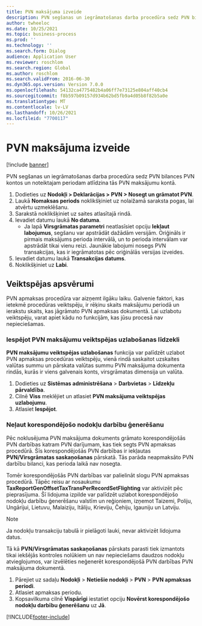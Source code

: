 ```yaml
---
title: PVN maksājuma izveide
description: PVN segšanas un iegrāmatošanas darba procedūra sedz PVN bilances PVN kontos un noteiktajam periodam atlīdzina tās PVN maksājumu kontā.
author: twheeloc
ms.date: 10/25/2021
ms.topic: business-process
ms.prod: ''
ms.technology: ''
ms.search.form: Dialog
audience: Application User
ms.reviewer: roschlom
ms.search.region: Global
ms.author: roschlom
ms.search.validFrom: 2016-06-30
ms.dyn365.ops.version: Version 7.0.0
ms.openlocfilehash: 54132ca4775482b4a06ff7e73125e804aff40cb4
ms.sourcegitcommit: f8b597b09157d934b62bd5fb9a4d05b8f82b5a0e
ms.translationtype: MT
ms.contentlocale: lv-LV
ms.lasthandoff: 10/26/2021
ms.locfileid: "7700117"
---
```

# <a name="create-a-sales-tax-payment"></a>PVN maksājuma izveide

[!include [banner](../../includes/banner.md)]

PVN segšanas un iegrāmatošanas darba procedūra sedz PVN bilances PVN kontos un noteiktajam periodam atlīdzina tās PVN maksājumu kontā.

1. Dodieties uz **Nodokļi > Deklarācijas > PVN > Nosegt un grāmatot PVN**.
2. Laukā **Nomaksas periods** noklikšķiniet uz nolaižamā saraksta pogas, lai atvērtu uzmeklēšanu.
3. Sarakstā noklikšķiniet uz saites atlasītajā rindā.
4. Ievadiet datumu laukā **No datuma**.
    - Ja lapā **Virsgrāmatas parametri** neatlasīsiet opciju **Iekļaut labojumus**, segšanu var apstrādāt dažādām versijām. Oriģināls ir pirmais maksājums perioda intervālā, un to perioda intervālam var apstrādāt tikai vienu reizi. Jaunākie labojumi nosegs PVN transakcijas, kas ir iegrāmatotas pēc oriģinālās versijas izveides.
5. Ievadiet datumu laukā **Transakcijas datums**.
6. Noklikšķiniet uz **Labi**.

## <a name="performance-consideration"></a>Veiktspējas apsvērumi

PVN apmaksas procedūra var aizņemt ilgāku laiku. Galvenie faktori, kas ietekmē procedūras veiktspēju, ir rēķinu skaits maksājumu periodā un ierakstu skaits, kas jāgrāmato PVN apmaksas dokumentā. Lai uzlabotu veiktspēju, varat apiet kādu no funkcijām, kas jūsu procesā nav nepieciešamas.

### <a name="enable-the-sales-tax-payment-performance-improvement-feature"></a>Iespējot PVN maksājumu veiktspējas uzlabošanas līdzekli

**PVN maksājumu veiktspējas uzlabošanas** funkcija var palīdzēt uzlabot PVN apmaksas procedūras veiktspēju, vienā rindā saskaitot uzskaites valūtas summu un pārskata valūtas summu PVN maksājuma dokumenta rindās, kurās ir viens galvenais konts, virsgrāmatas dimensija un valūta.

1. Dodieties uz **Sistēmas administrēšana** \> **Darbvietas** \> **Līdzekļu pārvaldība**.
2. Cilnē **Viss** meklējiet un atlasiet **PVN maksājuma veiktspējas uzlabojumu**.
3. Atlasiet **Iespējot**.

### <a name="prevent-generation-of-offset-tax-transactions"></a>Neļaut korespondējošo nodokļu darbību ģenerēšanu

Pēc noklusējuma PVN maksājuma dokuments grāmato korespondējošās PVN darbības katram PVN darījumam, kas tiek segts PVN apmaksas procedūrā. Šīs korespondējošās PVN darbības ir iekļautas **PVN/Virsgrāmatas saskaņošanas** pārskatā. Tās parāda neapmaksāto PVN darbību bilanci, kas perioda laikā nav nosegta.

Tomēr korespondējošās PVN darbības var palielināt slogu PVN apmaksas procedūrā. Tāpēc reisu ar nosaukumu **TaxReportGenOffsetTaxTransPerRecordSetFlighting** var aktivizēt pēc pieprasījuma. Šī lidojuma izpilde var palīdzēt uzlabot korespondējošo nodokļu darbību ģenerēšanu valstīm un reģioniem, izņemot Taizemi, Poliju, Ungārijui, Lietuvu, Malaiziju, Itāliju, Krieviju, Čehiju, Igauniju un Latviju.

> [!NOTE]
> Ja nodokļu transakciju tabulā ir pielāgoti lauki, nevar aktivizēt lidojuma datus.

Tā kā **PVN/Virsgrāmatas saskaņošanas** pārskats parasti tiek izmantots tikai iekšējās kontroles nolūkiem un nav nepieciešams daudzos nodokļu atvieglojumos, var izvēlēties neģenerēt korespondējošā PVN darbības PVN maksājuma dokumentā.

1. Pārejiet uz sadaļu **Nodokļi** \> **Netiešie nodokļi** \> **PVN** \> **PVN apmaksas periodi**.
2. Atlasiet apmaksas periodu.
3. Kopsavilkuma cilnē **Vispārīgi** iestatiet opciju **Novērst korespondējošo nodokļu darbību ģenerēšanu** uz **Jā**.

[!INCLUDE[footer-include](../../../includes/footer-banner.md)]
